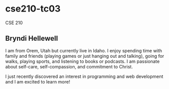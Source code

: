 # cse210-tc03
CSE 210
## Bryndi Hellewell
I am from Orem, Utah but currently live in Idaho. 
I enjoy spending time with family and friends (playing games or just hanging out and talking), going for walks, playing sports, and listening to books or podcasts. 
I am passionate about self-care, self-compassion, and commitment to Christ. 

I just recently discovered an interest in programming and web development and I am excited to learn more!